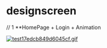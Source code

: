 # designscreen

// 1
**HomePage + Login + Animation

<a href="https://gifyu.com/image/SMryB"><img src="https://s7.gifyu.com/images/test17edcb849d6045cf.md.gif" alt="test17edcb849d6045cf.gif" border="0" /></a>
